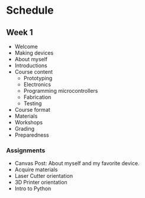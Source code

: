 # Schedule
## Week 1
  - Welcome
  - Making devices
  - About myself
  - Introductions
  - Course content
    - Prototyping
    - Electronics
    - Programming microcontrollers
    - Fabrication
    - Testing
 - Course format
 - Materials
 - Workshops
 - Grading
 - Preparedness
### Assignments
 - Canvas Post: About myself and my favorite device.
 - Acquire materials
 - Laser Cutter orientation
 - 3D Printer orientation
 - Intro to Python
